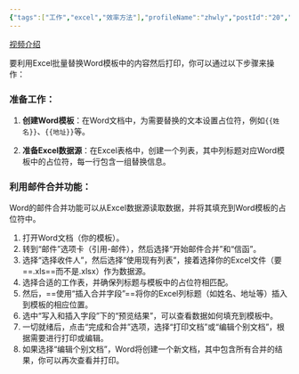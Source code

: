 ```yaml
---
{"tags":["工作","excel","效率方法"],"profileName":"zhwly","postId":"20","postType":"post","categories":[1],"dg-publish":true,"permalink":"/word模板利用excel批量替换打印/","dgPassFrontmatter":true,"noteIcon":""}
---
```



[视频介绍](https://h5.pipix.com/s/iLckVuDH/)

要利用Excel批量替换Word模板中的内容然后打印，你可以通过以下步骤来操作：

### 准备工作：

1. **创建Word模板**：在Word文档中，为需要替换的文本设置占位符，例如`{{姓名}}`、`{{地址}}`等。

2. **准备Excel数据源**：在Excel表格中，创建一个列表，其中列标题对应Word模板中的占位符，每一行包含一组替换信息。

### 利用邮件合并功能：

Word的邮件合并功能可以从Excel数据源读取数据，并将其填充到Word模板的占位符中。

1. 打开Word文档（你的模板）。
2. 转到“邮件”选项卡（引用-邮件），然后选择“开始邮件合并”和“信函”。
3. 选择“选择收件人”，然后选择“使用现有列表”，接着选择你的Excel文件（要==.xls==而不是.xlsx）作为数据源。
4. 选择合适的工作表，并确保列标题与模板中的占位符相匹配。
5. 然后，==使用“插入合并字段”==将你的Excel列标题（如姓名、地址等）插入到模板的相应位置。
6. 选中“写入和插入字段”下的“预览结果”，可以查看数据如何填充到模板中。
7. 一切就绪后，点击“完成和合并”选项，选择“打印文档”或“编辑个别文档”，根据需要进行打印或编辑。
8. 如果选择“编辑个别文档”，Word将创建一个新文档，其中包含所有合并的结果，你可以再次查看并打印。

